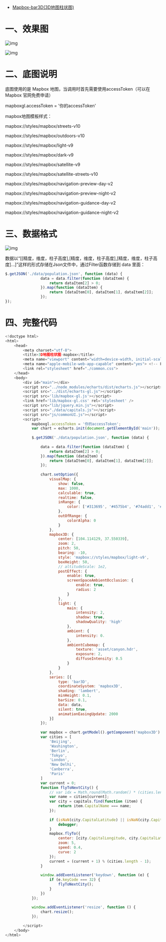 - [Mapbox-bar3D(3D地图柱状图)](https://blog.csdn.net/Ocean111best/article/details/103209577)



# 一、效果图

![img](https://img-blog.csdnimg.cn/20191123005317589.png?x-oss-process=image/watermark,type_ZmFuZ3poZW5naGVpdGk,shadow_10,text_aHR0cHM6Ly9ibG9nLmNzZG4ubmV0L09jZWFuMTExYmVzdA==,size_16,color_FFFFFF,t_70)

![img](https://img-blog.csdnimg.cn/20191123005343982.png?x-oss-process=image/watermark,type_ZmFuZ3poZW5naGVpdGk,shadow_10,text_aHR0cHM6Ly9ibG9nLmNzZG4ubmV0L09jZWFuMTExYmVzdA==,size_16,color_FFFFFF,t_70)

# 二、底图说明

底图使用的是 Mapbox 地图，当调用时首先需要使用accessToken（可以在 Mapbox 官网免费申请）

mapboxgl.accessToken = '你的accessToken'

mapbox地图模板样式：

mapbox://styles/mapbox/streets-v10

mapbox://styles/mapbox/outdoors-v10

mapbox://styles/mapbox/light-v9

mapbox://styles/mapbox/dark-v9

mapbox://styles/mapbox/satellite-v9

mapbox://styles/mapbox/satellite-streets-v10

mapbox://styles/mapbox/navigation-preview-day-v2

mapbox://styles/mapbox/navigation-preview-night-v2

mapbox://styles/mapbox/navigation-guidance-day-v2

mapbox://styles/mapbox/navigation-guidance-night-v2


# 三、数据格式 

![img](https://img-blog.csdnimg.cn/20191123010011846.png?x-oss-process=image/watermark,type_ZmFuZ3poZW5naGVpdGk,shadow_10,text_aHR0cHM6Ly9ibG9nLmNzZG4ubmV0L09jZWFuMTExYmVzdA==,size_16,color_FFFFFF,t_70)

数据以“[[精度，维度，柱子高度],[精度，维度，柱子高度],[精度，维度，柱子高度]...]”这样的形式存储在Json文件中，通过Filter函数存储到 data 里面：

```js
$.getJSON('./data/population.json', function (data) {
                data = data.filter(function (dataItem) {
                    return dataItem[2] > 0;
                }).map(function (dataItem) {
                    return [dataItem[0], dataItem[1], dataItem[2]];
                });
});
```

# 四、完整代码

```js
<!doctype html>
<html>
    <head>
        <meta charset="utf-8">
        <title>3D地图柱状图-mapbox</title>
        <meta name="viewport" content="width=device-width, initial-scale=1, user-scalable=no">
        <meta name="apple-mobile-web-app-capable" content="yes"> <!-- Fullscreen Landscape on iOS -->
        <link rel="stylesheet" href="./common.css">
    </head>
    <body>
        <div id="main"></div>
        <script src="../node_modules/echarts/dist/echarts.js"></script>
        <script src="../dist/echarts-gl.js"></script>
        <script src='lib/mapbox-gl.js'></script>
        <link href='lib/mapbox-gl.css' rel='stylesheet' />
        <script src="lib/jquery.min.js"></script>
        <script src="./data/capitals.js"></script>
        <script src="js/commonUI.js"></script>
        <script>
            mapboxgl.accessToken = '你的accessToken';
            var chart = echarts.init(document.getElementById('main'));
 
            $.getJSON('./data/population.json', function (data) {
 
                data = data.filter(function (dataItem) {
                    return dataItem[2] > 0;
                }).map(function (dataItem) {
                    return [dataItem[0], dataItem[1], dataItem[2]];
                });
 
                chart.setOption({
                    visualMap: {
                        show: false,
                        max: 1000,
                        calculable: true,
                        realtime: false,
                        inRange: {
                            color: ['#313695', '#4575b4', '#74add1', '#abd9e9', '#e0f3f8', '#ffffbf', '#fee090', '#fdae61', '#f46d43', '#d73027', '#a50026']
                        },
                        outOfRange: {
                            colorAlpha: 0
                        }
                    },
                    mapbox3D: {
                        center: [104.114129, 37.550339],
                        zoom: 2,
                        pitch: 50,
                        bearing: -10,
                        style: 'mapbox://styles/mapbox/light-v9',
                        boxHeight: 50,
                        // altitudeScale: 1e2,
                        postEffect: {
                            enable: true,
                            screenSpaceAmbientOcclusion: {
                                enable: true,
                                radius: 2
                            }
                        },
                        light: {
                            main: {
                                intensity: 2,
                                shadow: true,
                                shadowQuality: 'high'
                            },
                            ambient: {
                                intensity: 0.
                            },
                            ambientCubemap: {
                                texture: 'asset/canyon.hdr',
                                exposure: 2,
                                diffuseIntensity: 0.5
                            }
                        }
                    },
                    series: [{
                        type: 'bar3D',
                        coordinateSystem: 'mapbox3D',
                        shading: 'lambert',
                        minHeight: 0.1,
                        barSize: 0.1,
                        data: data,
                        silent: true,
                        animationEasingUpdate: 2000
                    }]
                });
 
                var mapbox = chart.getModel().getComponent('mapbox3D').getMapbox();
                var cities = [
                    'Beijing',
                    'Washington',
                    'Berlin',
                    'Tokyo',
                    'London',
                    'New Delhi',
                    'Canberra',
                    'Paris'
                ]
                var current = 0;
                function flyToNextCity() {
                    // var idx = Math.round(Math.random() * (cities.length - 1));
                    var name = cities[current];
                    var city = capitals.find(function (item) {
                        return item.CapitalName === name;
                    });
 
                    if (isNaN(city.CapitalLatitude) || isNaN(city.CapitalLongitude)) {
                        debugger;
                    }
                    mapbox.flyTo({
                        center: [city.CapitalLongitude, city.CapitalLatitude],
                        zoom: 5,
                        speed: 0.4,
                        curve: 2
                    });
                    current = (current + 1) % (cities.length - 1);
                }
 
                window.addEventListener('keydown', function (e) {
                    if (e.keyCode === 32) {
                        flyToNextCity();
                    }
                })
            });
 
            window.addEventListener('resize', function () {
                chart.resize();
            });
 
        </script>
    </body>
</html>
```